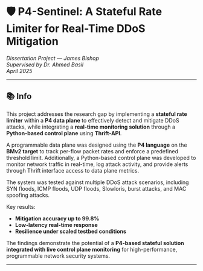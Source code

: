 # 🛡️ P4-Sentinel: A Stateful Rate Limiter for Real-Time DDoS Mitigation

_Dissertation Project — James Bishop_  
_Supervised by Dr. Ahmed Basil_  
_April 2025_

---

## 📚 Info

This project addresses the research gap by implementing a **stateful rate limiter** within a **P4 data plane** to effectively detect and mitigate DDoS attacks, while integrating a **real-time monitoring solution** through a **Python-based control plane** using **Thrift-API**.

A programmable data plane was designed using the **P4 language** on the **BMv2 target** to track per-flow packet rates and enforce a predefined threshold limit. Additionally, a Python-based control plane was developed to monitor network traffic in real-time, log attack activity, and provide alerts through Thrift interface access to data plane metrics.  

The system was tested against multiple DDoS attack scenarios, including SYN floods, ICMP floods, UDP floods, Slowloris, burst attacks, and MAC spoofing attacks.

Key results:

- **Mitigation accuracy up to 99.8%**
- **Low-latency real-time response**
- **Resilience under scaled testbed conditions**

The findings demonstrate the potential of a **P4-based stateful solution integrated with live control plane monitoring** for high-performance, programmable network security systems.

---
